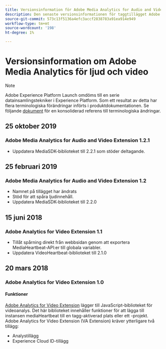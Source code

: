 ```yaml
---
title: Versionsinformation för Adobe Media Analytics for Audio and Video Extension
description: Den senaste versionsinformationen för taggtillägget Adobe Media Analytics for Audio and Video i Adobe Experience Platform.
source-git-commit: 573c13f5136a4efc3accf2838783a91ea914e949
workflow-type: tm+mt
source-wordcount: '198'
ht-degree: 1%

---
```


# Versionsinformation om Adobe Media Analytics för ljud och video

>[!NOTE]
>
>Adobe Experience Platform Launch omdöms till en serie datainsamlingstekniker i Experience Platform. Som ett resultat av detta har flera terminologiska förändringar införts i produktdokumentationen. Se följande [dokument](../../../term-updates.md) för en konsoliderad referens till terminologiska ändringar.

## 25 oktober 2019

### Adobe Media Analytics for Audio and Video Extension 1.2.1

* Uppdatera MediaSDK-biblioteket till 2.2.1 som stöder deltagande.

## 25 februari 2019

### Adobe Media Analytics for Audio and Video Extension 1.2

* Namnet på tillägget har ändrats
* Stöd för att spåra ljudinnehåll.
* Uppdatera MediaSDK-biblioteket till 2.2.0

## 15 juni 2018

### Adobe Analytics for Video Extension 1.1

* Tillåt spårning direkt från webbsidan genom att exportera MediaHeartbeat-API:er till globala variabler.
* Uppdatera VideoHeartbeat-biblioteket till 2.1.0

## 20 mars 2018

### Adobe Analytics for Video Extension 1.0

#### **Funktioner**

[Adobe Analytics for Video Extension](../media-analytics/overview.md) lägger till JavaScript-biblioteket för videoanalys. Det här biblioteket innehåller funktioner för att lägga till instansen mediaHeartbeat till en tagg-aktiverad plats eller ett -projekt. Adobe Analytics for Video Extension (VA Extension) kräver ytterligare två tillägg:

* Analystillägg
* Experience Cloud ID-tillägg

